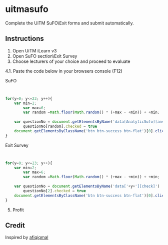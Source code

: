 # uitmasufo
Complete the UiTM SuFO\Exit forms and submit automatically.

## Instructions


1. Open UiTM iLearn v3
2. Open SuFO section\Exit Survey
3. Choose lecturers of your choice and proceed to evaluate

4.1.  Paste the code below in your browsers console (F12)

SuFO
```javascript


for(y=0; y<=23; y++){
	var min=2; 
    	var max=6;  
    	var random =Math.floor(Math.random() * (+max - +min)) + +min; 
	
    var questionNo = document.getElementsByName('data[AnalyticSufo][answer'+y+']');
        questionNo[random].checked = true
	document.getElementsByClassName('btn btn-success btn-flat')[0].click()
}

```

Exit Survey
```javascript


for(y=0; y<=23; y++){
	var min=2; 
    	var max=6;  
    	var random =Math.floor(Math.random() * (+max - +min)) + +min;
	
    var questionNo = document.getElementsByName('data['+y+'][check]')
        questionNo[2].checked = true
	document.getElementsByClassName('btn btn-success btn-flat')[0].click()
}

```
5. Profit

## Credit
Inspired by [afiqiqmal](https://github.com/afiqiqmal/UiTM-Sufo-autofill-radio-form)
